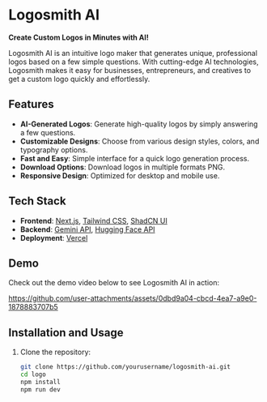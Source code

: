 # Logosmith AI

**Create Custom Logos in Minutes with AI!**

Logosmith AI is an intuitive logo maker that generates unique, professional logos based on a few simple questions. With cutting-edge AI technologies, Logosmith makes it easy for businesses, entrepreneurs, and creatives to get a custom logo quickly and effortlessly.

## Features

- **AI-Generated Logos**: Generate high-quality logos by simply answering a few questions.
- **Customizable Designs**: Choose from various design styles, colors, and typography options.
- **Fast and Easy**: Simple interface for a quick logo generation process.
- **Download Options**: Download logos in multiple formats PNG.
- **Responsive Design**: Optimized for desktop and mobile use.

## Tech Stack

- **Frontend**: [Next.js](https://nextjs.org/), [Tailwind CSS](https://tailwindcss.com/), [ShadCN UI](https://ui.shadcn.dev/)
- **Backend**: [Gemini API](https://huggingface.co/gemini), [Hugging Face API](https://huggingface.co/)
- **Deployment**: [Vercel](https://vercel.com/)

## Demo

Check out the demo video below to see Logosmith AI in action:

https://github.com/user-attachments/assets/0dbd9a04-cbcd-4ea7-a9e0-1878883707b5

## Installation and Usage

1. Clone the repository:
   ```bash
   git clone https://github.com/yourusername/logosmith-ai.git
   cd logo
   npm install
   npm run dev
       
